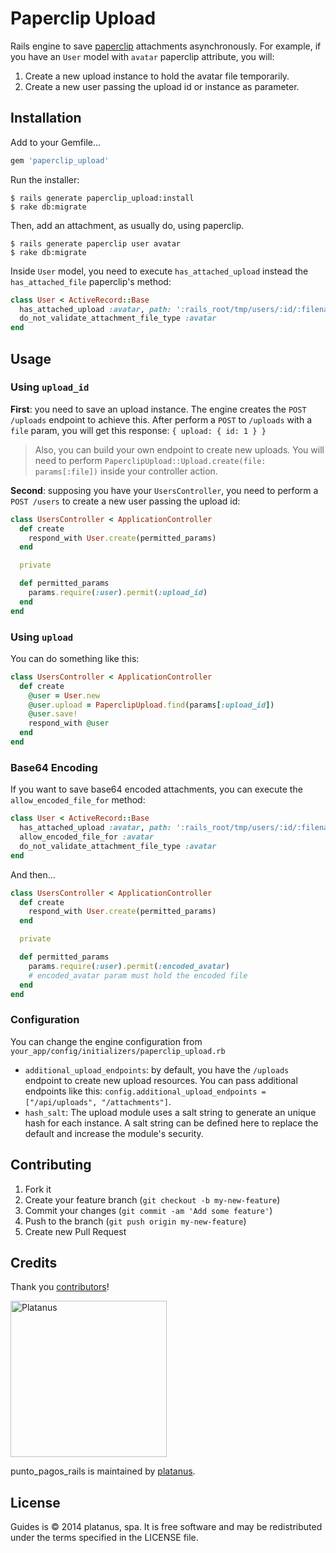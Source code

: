 # Paperclip Upload

Rails engine to save [paperclip](https://github.com/thoughtbot/paperclip) attachments asynchronously. For example, if you have an `User` model with `avatar` paperclip attribute, you will:

1. Create a new upload instance to hold the avatar file temporarily.
1. Create a new user passing the upload id or instance as parameter.

## Installation

Add to your Gemfile...

```ruby
gem 'paperclip_upload'
```

Run the installer:

```shell
$ rails generate paperclip_upload:install
$ rake db:migrate
```

Then, add an attachment, as usually do, using paperclip.

```shell
$ rails generate paperclip user avatar
$ rake db:migrate
```

Inside `User` model, you need to execute `has_attached_upload` instead the `has_attached_file` paperclip's method:

```ruby
class User < ActiveRecord::Base
  has_attached_upload :avatar, path: ':rails_root/tmp/users/:id/:filename'
  do_not_validate_attachment_file_type :avatar
end
```

## Usage

### Using `upload_id`

**First**: you need to save an upload instance.
The engine creates the `POST /uploads` endpoint to achieve this.
After perform a `POST` to `/uploads` with a `file` param, you will get this response: `{ upload: { id: 1 } }`

> Also, you can build your own endpoint to create new uploads. You will need to perform `PaperclipUpload::Upload.create(file: params[:file])` inside your controller action.

**Second**: supposing you have your `UsersController`, you need to perform a `POST /users` to create a new user passing the upload id:

```ruby
class UsersController < ApplicationController
  def create
    respond_with User.create(permitted_params)
  end

  private

  def permitted_params
    params.require(:user).permit(:upload_id)
  end
end
```

### Using `upload`

You can do something like this:

```ruby
class UsersController < ApplicationController
  def create
    @user = User.new
    @user.upload = PaperclipUpload.find(params[:upload_id])
    @user.save!
    respond_with @user
  end
end
```

### Base64 Encoding

If you want to save base64 encoded attachments, you can execute the `allow_encoded_file_for` method:

```ruby
class User < ActiveRecord::Base
  has_attached_upload :avatar, path: ':rails_root/tmp/users/:id/:filename'
  allow_encoded_file_for :avatar
  do_not_validate_attachment_file_type :avatar
end
```

And then...

```ruby
class UsersController < ApplicationController
  def create
    respond_with User.create(permitted_params)
  end

  private

  def permitted_params
    params.require(:user).permit(:encoded_avatar)
    # encoded_avatar param must hold the encoded file
  end
end
```

### Configuration

You can change the engine configuration from `your_app/config/initializers/paperclip_upload.rb`

* `additional_upload_endpoints`: by default, you have the `/uploads` endpoint to create new upload resources. You can pass additional endpoints like this: `config.additional_upload_endpoints = ["/api/uploads", "/attachments"]`.
* `hash_salt`: The upload module uses a salt string to generate an unique hash for each instance. A salt string can be defined here to replace the default and increase the module's security.

## Contributing

1. Fork it
2. Create your feature branch (`git checkout -b my-new-feature`)
3. Commit your changes (`git commit -am 'Add some feature'`)
4. Push to the branch (`git push origin my-new-feature`)
5. Create new Pull Request

## Credits

Thank you [contributors](https://github.com/platanus/punto_pagos_rails/graphs/contributors)!

<img src="http://platan.us/gravatar_with_text.png" alt="Platanus" width="250"/>

punto_pagos_rails is maintained by [platanus](http://platan.us).

## License

Guides is © 2014 platanus, spa. It is free software and may be redistributed under the terms specified in the LICENSE file.
